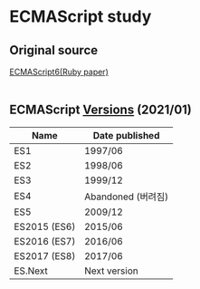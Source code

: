 # ECMAScript study

## Original source
[ECMAScript6(Ruby paper)](https://www.rubypaper.co.kr/entry/ECMAScript6?category=558894)
<br>
<br>

## ECMAScript [Versions](https://en.wikipedia.org/wiki/ECMAScript) (2021/01)
| Name | Date published |
|-|-|
| ES1 | 1997/06 |
| ES2 | 1998/06 |
| ES3 | 1999/12 |
| ES4 | Abandoned (버려짐) |
| ES5 | 2009/12 |
| ES2015 (ES6) | 2015/06 |
| ES2016 (ES7) | 2016/06 |
| ES2017 (ES8) | 2017/06 |
| ES.Next | Next version |

